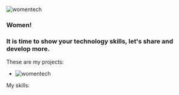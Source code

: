 ![womentech](https://user-images.githubusercontent.com/55853256/102697218-2c90ff80-4202-11eb-8d3d-68326f5e6f56.jpg)

### Women!
### It is time to show your technology skills, let's share and develop more.

<!--
**VeroBc/VeroBc** is a ✨ _special_ ✨ repository because its `README.md` (this file) appears on your GitHub profile.

Here are some ideas to get you started:

- 🔭 I’m currently working on ...
- 🌱 I’m currently learning ...
- 👯 I’m looking to collaborate on ...
- 🤔 I’m looking for help with ...
- 💬 Ask me about ...
- 📫 How to reach me: ...
- 😄 Pronouns: ...
- ⚡ Fun fact: ...
-->

These are my projects:

- ![womentech](https://github.com/VeroBc/LIM013-fe-burger-queen)

  
My skills:
